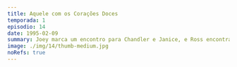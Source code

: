 ```yaml
---
title: Aquele com os Corações Doces
temporada: 1
episodio: 14
date: 1995-02-09
summary: Joey marca um encontro para Chandler e Janice, e Ross encontra Carol e Susan em um encontro de Dia dos Namorados.
image: ./img/14/thumb-medium.jpg
noRefs: true
---
```

